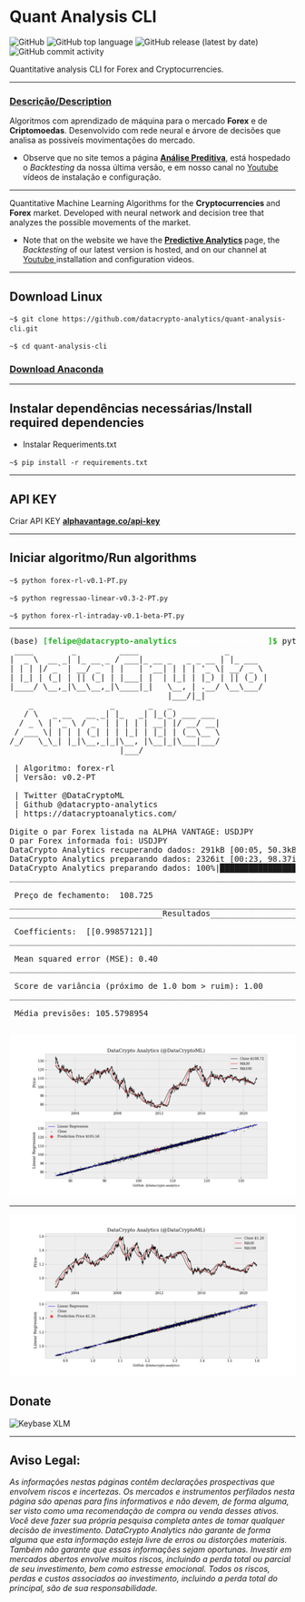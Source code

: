 # Quant Analysis CLI

![GitHub](https://img.shields.io/github/license/datacrypto-analytics/quant-analysis-cli?style=flat-square)
![GitHub top language](https://img.shields.io/github/languages/top/datacrypto-analytics/quant-analysis-cli?style=flat-square)
![GitHub release (latest by date)](https://img.shields.io/github/v/release/datacrypto-analytics/quant-analysis-cli?style=flat-square)
![GitHub commit activity](https://img.shields.io/github/commit-activity/y/datacrypto-analytics/quant-analysis-cli?style=flat-square)


Quantitative analysis CLI for Forex and Cryptocurrencies.

------ 
 <h3> <a rel="datacryptoanalytics" href="https://datacryptoanalytics.com/">Descrição/Description </a></h3>


Algoritmos com aprendizado de máquina para o mercado <b>Forex</b> e de <b>Criptomoedas</b>. Desenvolvido com rede neural e árvore de decisões que analisa as possiveís movimentações do mercado.

- Observe que no site temos a página <b> <a href = "https://datacryptoanalytics.com/analytics/predictive"> Análise Preditiva</a></b>, está hospedado o <i>Backtesting</i> da nossa última versão, e em nosso canal no  <a rel="Youtube" href="https://www.youtube.com/channel/UCxfGBCV9E04Uw4flJLjBCqg?view_as=subscriberl">Youtube</a> vídeos de instalação e configuração.

------
Quantitative Machine Learning Algorithms for the <b> Cryptocurrencies </b> and <b>Forex</b> market. Developed with neural network and decision tree that analyzes the possible movements of the market.

- Note that on the website we have the <b> <a href = "https://datacryptoanalytics.com/analytics/predictive"> Predictive Analytics</a> </b> page, the <i> Backtesting </i> of our latest version is hosted, and on our channel at <a rel = "Youtube" href = "https: //www.youtube.com/channel/UCxfGBCV9E04Uw4flJLjBCqg?view_as=subscriberl">Youtube </a> installation and configuration videos.

-----
## Download Linux

`~$ git clone https://github.com/datacrypto-analytics/quant-analysis-cli.git`


`~$ cd quant-analysis-cli`

 <h3> <a href="https://www.anaconda.com/products/individual#Downloads">Download Anaconda</a></h3>
 
-----

## Instalar dependências necessárias/Install required dependencies 


- Instalar Requeriments.txt

`~$ pip install -r requirements.txt`

-----

## API KEY

Criar API KEY <b> <a href = "https://www.alphavantage.co/support/#api-key"> alphavantage.co/api-key </a> </b>

-----

## Iniciar algoritmo/Run algorithms


`~$ python forex-rl-v0.1-PT.py`

`~$ python regressao-linear-v0.3-2-PT.py`

`~$ python forex-rl-intraday-v0.1-beta-PT.py`


-----



<pre>(base) <font color="#2CB02C"><b>[felipe@datacrypto-analytics</b></font><font color="#FFFFFF"><b> quant-analysis-cli</b></font><font color="#2CB02C"><b>]$</b></font> python forex-rl-v0.2-PT.py 
 ____        _         ____                  _        
|  _ \  __ _| |_ __ _ / ___|_ __ _   _ _ __ | |_ ___  
| | | |/ _` | __/ _` | |   | &apos;__| | | | &apos;_ \| __/ _ \ 
| |_| | (_| | || (_| | |___| |  | |_| | |_) | || (_) |
|____/ \__,_|\__\__,_|\____|_|   \__, | .__/ \__\___/ 
                                 |___/|_|             
    _                _       _   _          
   / \   _ __   __ _| |_   _| |_(_) ___ ___ 
  / _ \ | &apos;_ \ / _` | | | | | __| |/ __/ __|
 / ___ \| | | | (_| | | |_| | |_| | (__\__ \
/_/   \_\_| |_|\__,_|_|\__, |\__|_|\___|___/
                       |___/                

 | Algoritmo: forex-rl 
 | Versão: v0.2-PT 

 | Twitter @DataCryptoML 
 | Github @datacrypto-analytics 
 | https://datacryptoanalytics.com/ 
 
Digite o par Forex listada na ALPHA VANTAGE: USDJPY
O par Forex informada foi: USDJPY
DataCrypto Analytics recuperando dados: 291kB [00:05, 50.3kB/s] 
DataCrypto Analytics preparando dados: 2326it [00:23, 98.37it/s]
DataCrypto Analytics preparando dados: 100%|████████████████████████████████████████████████████████| 8/8 [00:00&lt;00:00, 57.84it/s]
________________________________________________________________________________

 Preço de fechamento:  108.725
________________________________________________________________________________
________________________________Resultados______________________________________

 Coefficients:  [[0.99857121]]
________________________________________________________________________________

 Mean squared error (MSE): 0.40
________________________________________________________________________________

 Score de variância (próximo de 1.0 bom &gt; ruim): 1.00
________________________________________________________________________________

 Média previsões: 105.5798954
________________________________________________________________________________
</pre>


![](img/USDJPY.png)

-----

![](img/EURUSD.png)

## Donate

<img alt="Keybase XLM" src="https://img.shields.io/keybase/btc/fsoarez">


-----

## Aviso Legal: 

*As informações nestas páginas contêm declarações prospectivas que envolvem riscos e incertezas. Os mercados e instrumentos perfilados nesta página são apenas para fins informativos e não devem, de forma alguma, ser visto como uma recomendação de compra ou venda desses ativos. Você deve fazer sua própria pesquisa completa antes de tomar qualquer decisão de investimento. DataCrypto Analytics não garante de forma alguma que esta informação esteja livre de erros ou distorções materiais. Também não garante que essas informações sejam oportunas. Investir em mercados abertos envolve muitos riscos, incluindo a perda total ou parcial de seu investimento, bem como estresse emocional. Todos os riscos, perdas e custos associados ao investimento, incluindo a perda total do principal, são de sua responsabilidade.*

